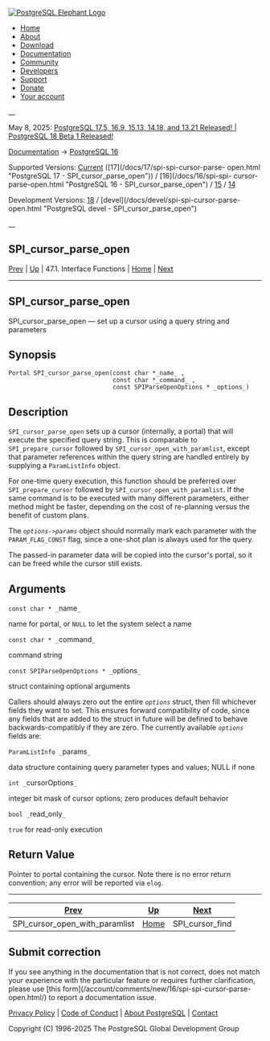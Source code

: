 [ ![PostgreSQL Elephant Logo](/media/img/about/press/elephant.png) ](/)

  * [Home](/ "Home")
  * [About](/about/ "About")
  * [Download](/download/ "Download")
  * [Documentation](/docs/ "Documentation")
  * [Community](/community/ "Community")
  * [Developers](/developer/ "Developers")
  * [Support](/support/ "Support")
  * [Donate](/about/donate/ "Donate")
  * [Your account](/account/ "Your account")

__

May 8, 2025: [ PostgreSQL 17.5, 16.9, 15.13, 14.18, and 13.21 Released! ](/about/news/postgresql-175-169-1513-1418-and-1321-released-3072/) | [ PostgreSQL 18 Beta 1 Released! ](/about/news/postgresql-18-beta-1-released-3070/)

[Documentation](/docs/ "Documentation") -> [PostgreSQL
16](/docs/16/index.html)

Supported Versions: [Current](/docs/current/spi-spi-cursor-parse-open.html
"PostgreSQL 17 - SPI_cursor_parse_open") ([17](/docs/17/spi-spi-cursor-parse-
open.html "PostgreSQL 17 - SPI_cursor_parse_open")) / [16](/docs/16/spi-spi-
cursor-parse-open.html "PostgreSQL 16 - SPI_cursor_parse_open") /
[15](/docs/15/spi-spi-cursor-parse-open.html "PostgreSQL 15 -
SPI_cursor_parse_open") / [14](/docs/14/spi-spi-cursor-parse-open.html
"PostgreSQL 14 - SPI_cursor_parse_open")

Development Versions: [18](/docs/18/spi-spi-cursor-parse-open.html "PostgreSQL
18 - SPI_cursor_parse_open") / [devel](/docs/devel/spi-spi-cursor-parse-
open.html "PostgreSQL devel - SPI_cursor_parse_open")

__

SPI_cursor_parse_open  
---  
[Prev](spi-spi-cursor-open-with-paramlist.html "SPI_cursor_open_with_paramlist")  | [Up](spi-interface.html "47.1. Interface Functions") | 47.1. Interface Functions | [Home](index.html "PostgreSQL 16.9 Documentation") |  [Next](spi-spi-cursor-find.html "SPI_cursor_find")  
  
* * *

## SPI_cursor_parse_open

SPI_cursor_parse_open — set up a cursor using a query string and parameters

## Synopsis

    
    
    Portal SPI_cursor_parse_open(const char *_name_ ,
                                 const char *_command_ ,
                                 const SPIParseOpenOptions * _options_)
    

## Description

`SPI_cursor_parse_open` sets up a cursor (internally, a portal) that will
execute the specified query string. This is comparable to `SPI_prepare_cursor`
followed by `SPI_cursor_open_with_paramlist`, except that parameter references
within the query string are handled entirely by supplying a `ParamListInfo`
object.

For one-time query execution, this function should be preferred over
`SPI_prepare_cursor` followed by `SPI_cursor_open_with_paramlist`. If the same
command is to be executed with many different parameters, either method might
be faster, depending on the cost of re-planning versus the benefit of custom
plans.

The _`options->params`_ object should normally mark each parameter with the
`PARAM_FLAG_CONST` flag, since a one-shot plan is always used for the query.

The passed-in parameter data will be copied into the cursor's portal, so it
can be freed while the cursor still exists.

## Arguments

`const char * _`name`_`

    

name for portal, or `NULL` to let the system select a name

`const char * _`command`_`

    

command string

`const SPIParseOpenOptions * _`options`_`

    

struct containing optional arguments

Callers should always zero out the entire _`options`_ struct, then fill
whichever fields they want to set. This ensures forward compatibility of code,
since any fields that are added to the struct in future will be defined to
behave backwards-compatibly if they are zero. The currently available
_`options`_ fields are:

`ParamListInfo _`params`_`

    

data structure containing query parameter types and values; NULL if none

`int _`cursorOptions`_`

    

integer bit mask of cursor options; zero produces default behavior

`bool _`read_only`_`

    

`true` for read-only execution

## Return Value

Pointer to portal containing the cursor. Note there is no error return
convention; any error will be reported via `elog`.

* * *

[Prev](spi-spi-cursor-open-with-paramlist.html "SPI_cursor_open_with_paramlist")  | [Up](spi-interface.html "47.1. Interface Functions") |  [Next](spi-spi-cursor-find.html "SPI_cursor_find")  
---|---|---  
SPI_cursor_open_with_paramlist  | [Home](index.html "PostgreSQL 16.9 Documentation") |  SPI_cursor_find  
  
## Submit correction

If you see anything in the documentation that is not correct, does not match
your experience with the particular feature or requires further clarification,
please use [this form](/account/comments/new/16/spi-spi-cursor-parse-
open.html/) to report a documentation issue.

[Privacy Policy](/about/privacypolicy) | [Code of Conduct](/about/policies/coc/) | [About PostgreSQL](/about/) | [Contact](/about/contact/)  

Copyright (C) 1996-2025 The PostgreSQL Global Development Group

